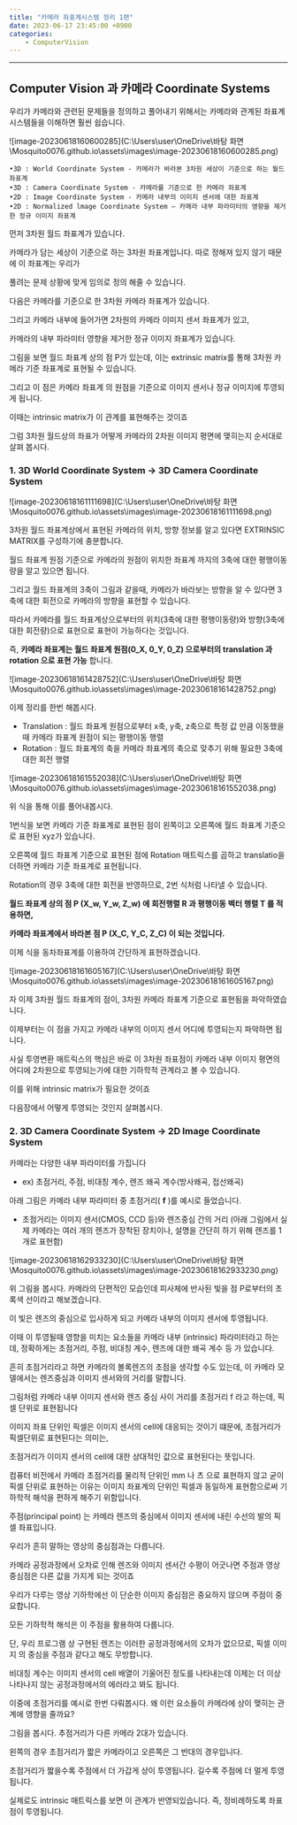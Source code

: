 ```yaml
---
title: "카메라 좌표계시스템 정리 1편"
date: 2023-06-17 23:45:00 +0900
categories: 
    - ComputerVision
---
```


---

## Computer Vision 과 카메라 Coordinate Systems

우리가 카메라와 관련된 문제들을 정의하고 풀어내기 위해서는 카메라와 관계된 좌표계 시스템들을 이해하면 훨씬 쉽습니다.



![image-20230618160600285](C:\Users\user\OneDrive\바탕 화면\Mosquito0076.github.io\assets\images\image-20230618160600285.png)

```
•3D : World Coordinate System - 카메라가 바라본 3차원 세상이 기준으로 하는 월드 좌표계
•3D : Camera Coordinate System - 카메라를 기준으로 한 카메라 좌표계
•2D : Image Coordinate System - 카메라 내부의 이미지 센서에 대한 좌표계
•2D : Normalized lmage Coordinate System – 카메라 내부 파라미터의 영향을 제거한 정규 이미지 좌표계
```



먼저 3차원 월드 좌표계가 있습니다. 

카메라가 담는 세상이 기준으로 하는 3차원 좌표계입니다. 따로 정해져 있지 않기 때문에 이 좌표계는 우리가

풀려는 문제 상황에 맞게 임의로 정의 해줄 수 있습니다.



다음은 카메라를 기준으로 한 3차원 카메라 좌표계가 있습니다.

그리고 카메라 내부에 들어가면 2차원의 카메라 이미지 센서 좌표계가 있고, 

카메라의 내부 파라미터 영향을 제거한 정규 이미지 좌표계가 있습니다.



그림을 보면 월드 좌표계 상의 점 P가 있는데, 이는 extrinsic matrix를 통해 3차원 카메라 기준 좌표계로 표현될 수 있습니다.

그리고 이 점은 카메라 좌표계 의 원점을 기준으로 이미지 센서나 정규 이미지에 투영되게 됩니다.

이때는 intrinsic matrix가 이 관계를 표현해주는 것이죠



그럼 3차원 월드상의 좌표가 어떻게 카메라의 2차원 이미지 평면에 맺히는지 순서대로 살펴 봅시다.





### 1. 3D World Coordinate System -> 3D Camera Coordinate System

![image-20230618161111698](C:\Users\user\OneDrive\바탕 화면\Mosquito0076.github.io\assets\images\image-20230618161111698.png)

3차원 월드 좌표계상에서 표현된 카메라의 위치, 방향 정보를 알고 있다면 EXTRINSIC MATRIX를 구성하기에 충분합니다.

월드 좌표계 원점 기준으로  카메라의 원점이 위치한 좌표계 까지의 3축에 대한 평행이동 량을 알고 있으면 됩니다.

그리고 월드 좌표계의 3축이 그림과 같을때, 카메라가 바라보는 방향을 알 수 있다면 3축에 대한 회전으로 카메라의 방향을 표현할 수 있습니다.

따라서 카메라를 월드 좌표계상으로부터의 위치(3축에 대한 평행이동량)와 방향(3축에 대한 회전량)으로 표현으로 표현이 가능하다는 것입니다.

즉, **카메라 좌표계는 월드 좌표계 원점(0_X, 0_Y, 0_Z) 으로부터의 translation 과 rotation 으로 표현 가능** 합니다.





![image-20230618161428752](C:\Users\user\OneDrive\바탕 화면\Mosquito0076.github.io\assets\images\image-20230618161428752.png)





이제 정리를 한번 해봅시다.

- Translation :  월드 좌표계 원점으로부터 x축, y축, z축으로 특정 값 만큼 이동했을때 카메라 좌표계 원점이 되는 평행이동 행렬
- Rotation   :  월드 좌표계의 축을 카메라 좌표계의 축으로 맞추기 위해 필요한 3축에 대한 회전 행렬



![image-20230618161552038](C:\Users\user\OneDrive\바탕 화면\Mosquito0076.github.io\assets\images\image-20230618161552038.png)

위 식을 통해 이를 풀어내봅시다.

1번식을 보면 카메라 기준 좌표계로 표현된 점이 왼쪽이고 오른쪽에 월드 좌표계 기준으로 표현된 xyz가 있습니다.

오른쪽에 월드 좌표계 기준으로 표현된 점에 Rotation 매트릭스를 곱하고 translatio을 더하면 카메라 기준 좌표계로 표현됩니다.

Rotation의 경우 3축에 대한 회전을 반영하므로, 2번 식처럼 나타낼 수 있습니다.

**월드 좌표계 상의 점 P (X_w, Y_w, Z_w) 에 회전행렬 R 과 평행이동 벡터 행렬 T 를 적용하면,** 

**카메라 좌표계에서 바라본 점 P (X_C, Y_C, Z_C) 이 되는 것입니다.**





이제 식을 동차좌표계를 이용하여 간단하게 표현하겠습니다.

![image-20230618161605167](C:\Users\user\OneDrive\바탕 화면\Mosquito0076.github.io\assets\images\image-20230618161605167.png)



자 이제 3차원 월드 좌표계의 점이, 3차원 카메라 좌표계 기준으로 표현됨을 파악하였습니다.

이제부터는 이 점을 가지고 카메라 내부의 이미지 센서 어디에 투영되는지 파악하면 됩니다.

사실 투영변환 매트릭스의 핵심은 바로 이 3차원 좌표점이 카메라 내부 이미지 평면의 어디에 2차원으로 투영되는가에 대한 기하학적 관계라고 볼 수 있습니다.

이를 위해 intrinsic matrix가 필요한 것이죠 

다음장에서 어떻게 투영되는 것인지 살펴봅시다.





### 2. 3D Camera Coordinate System -> 2D lmage Coordinate System

카메라는 다양한 내부 파라미터를 가집니다 

- ex) 초점거리, 주점, 비대칭 계수, 렌즈 왜곡 계수(방사왜곡, 접선왜곡)

아래 그림은 카메라 내부 파라미터 중 초점거리( **f** )를 예시로 들었습니다.

- 초점거리는 이미지 센서(CMOS, CCD 등)와 렌즈중심 간의 거리
  (아래 그림에서 실제 카메라는 여러 개의 렌즈가 장착된 장치이나, 설명을 간단히 하기 위해 렌즈를 1개로 표현함)

![image-20230618162933230](C:\Users\user\OneDrive\바탕 화면\Mosquito0076.github.io\assets\images\image-20230618162933230.png)



위 그림을 봅시다. 카메라의 단편적인 모습인데 피사체에 반사된 빛을 점 P로부터의 초록색 선이라고 해보겠습니다.

이 빛은 렌즈의 중심으로 입사하게 되고 카메라 내부의 이미지 센서에 투영됩니다.

이때 이 투영될때 영향을 미치는 요소들을 카메라 내부 (intrinsic) 파라미터라고 하는데, 
정확하게는 초점거리, 주점, 비대칭 계수, 렌즈에 대한 왜곡 계수 등 가 있습니다.



흔히 초점거리라고 하면 카메라의 볼록렌즈의 초점을 생각할 수도 있는데, 이 카메라 모델에서는 렌즈중심과 이미지 센서와의 거리를 말합니다.

그림처럼 카메라 내부 이미지 센서와 렌즈 중심 사이 거리를 초점거리 f 라고 하는데, 픽셀 단위로 표현됩니다

이미지 좌표 단위인 픽셀은 이미지 센서의 cell에 대응되는 것이기 떄문에, 초점거리가 픽셀단위로 표현된다는 의미는, 

초점거리가 이미지 센서의 cell에 대한 상대적인 값으로 표현된다는 뜻입니다.

컴퓨터 비전에서 카메라 초점거리를 물리적 단위인 mm 나 츠 으로 표현하지 않고 굳이 픽셀 단위로 표현하는 이유는 이미지 좌표계의 단위인 픽셀과 동일하게 표현함으로써 기하학적 해석을 편하게 해주기 위함입니다.



주점(principal point) 는 카메라 렌즈의 중심에서 이미지 센서에 내린 수선의 발의 픽셀 좌표입니다.

우리가 흔히 말하는 영상의 중심점과는 다릅니다.

카메라 공정과정에서 오차로 인해 렌즈와 이미지 센서간 수평이 어긋나면 주점과 영상 중심점은 다른 값을 가지게 되는 것이죠

우리가 다루는 영상 기하학에선 이 단순한 이미지 중심점은 중요하지 않으며 주점이 중요합니다.

모든 기하학적 해석은 이 주점을 활용하여 다룹니다.

단, 우리 프로그램 상 구현된 렌즈는 이러한 공정과정에서의 오차가 없으므로, 픽셀 이미지 의 중심을 주점과 같다고 해도 무방합니다.



비대칭 계수는 이미지 센서의 cell 배열이 기울어진 정도를 나타내는데 이제는 더 이상 나타나지 않는 공정과정에서의 에러라고 봐도 됩니다.



이중에 초점거리를 예시로 한번 다뤄봅시다. 왜 이런 요소들이 카메라에 상이 맺히는 관계에 영향을 줄까요?

그림을 봅시다. 추점거리가 다른 카메라 2대가 있습니다.

왼쪽의 경우 초점거리가 짧은 카메라이고 오른쪽은 그 반대의 경우입니다.

초점거리가 짧을수록 주점에서 더 가갑게 상이 투영됩니다. 길수록 주점에 더 멀게 투영됩니다.

실제로도 intrinsic 매트릭스를 보면 이 관계가 반영되있습니다. 즉, 정비례하도록 좌표점이 투영됩니다.
